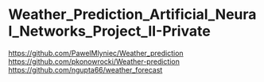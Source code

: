 # Weather_Prediction_Artificial_Neural_Networks_Project_II-Private

https://github.com/PawelMlyniec/Weather_prediction
https://github.com/pkonowrocki/Weather-prediction
https://github.com/ngupta66/weather_forecast